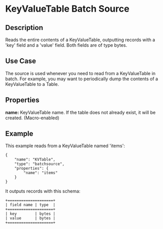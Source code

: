 # KeyValueTable Batch Source


Description
-----------
Reads the entire contents of a KeyValueTable, outputting records with a 'key' field and a
'value' field. Both fields are of type bytes.


Use Case
--------
The source is used whenever you need to read from a KeyValueTable in batch. For example,
you may want to periodically dump the contents of a KeyValueTable to a Table.


Properties
----------
**name:** KeyValueTable name. If the table does not already exist, it will be created. (Macro-enabled)


Example
-------
This example reads from a KeyValueTable named 'items':

    {
        "name": "KVTable",
        "type": "batchsource",
        "properties": {
            "name": "items"
        }
    }

It outputs records with this schema:

    +====================+
    | field name | type  |
    +====================+
    | key        | bytes |
    | value      | bytes |
    +====================+
